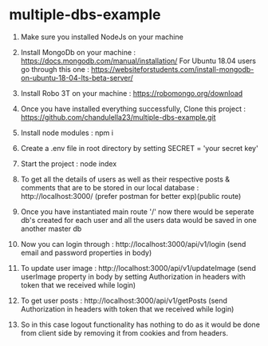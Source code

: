 # multiple-dbs-example

1. Make sure you installed NodeJs on your machine

2. Install MongoDb on your machine : https://docs.mongodb.com/manual/installation/
For Ubuntu 18.04 users go through this one : https://websiteforstudents.com/install-mongodb-on-ubuntu-18-04-lts-beta-server/

3. Install Robo 3T on your machine : https://robomongo.org/download

4. Once you have installed everything successfully, Clone this project : https://github.com/chandulella23/multiple-dbs-example.git

5. Install node modules : npm i

6. Create a .env file in root directory by setting SECRET = 'your secret key'

7. Start the project : node index

8. To get all the details of users as well as their respective posts & comments that are to be stored in our local database : http://localhost:3000/ 
(prefer postman for better exp)(public route)

9. Once you have instantiated main route '/' now there would be seperate db's created for each user and all the users data would be saved in one        another master db

10. Now you can login through : http://localhost:3000/api/v1/login (send email and password properties in body)

11. To update user image : http://localhost:3000/api/v1/updateImage (send userImage property in body by setting Authorization in headers with token that we received while login)

12. To get user posts : http://localhost:3000/api/v1/getPosts (send Authorization in headers with token that we received while login)

13.  So in this case logout functionality has nothing to do as it would be done from client side by removing it from cookies and from headers.

